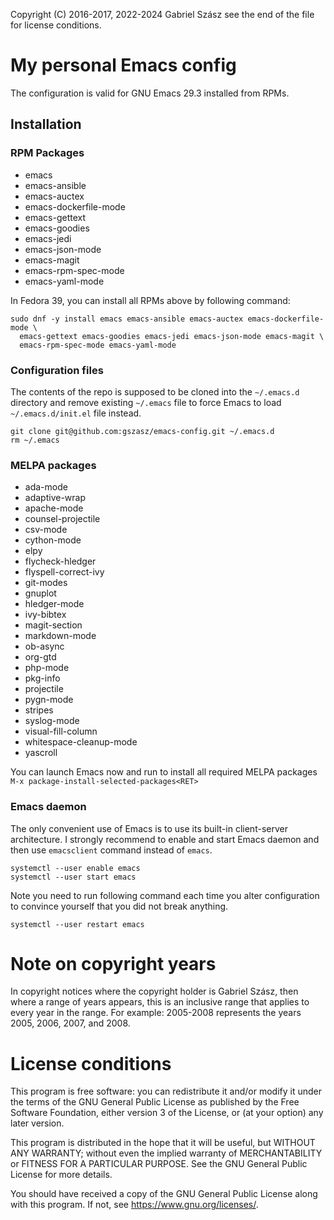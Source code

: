 Copyright (C) 2016-2017, 2022-2024 Gabriel Szász
see the end of the file for license conditions.

# My personal Emacs config

The configuration is valid for GNU Emacs 29.3 installed from RPMs.

## Installation

### RPM Packages

* emacs
* emacs-ansible
* emacs-auctex
* emacs-dockerfile-mode
* emacs-gettext
* emacs-goodies
* emacs-jedi
* emacs-json-mode
* emacs-magit
* emacs-rpm-spec-mode
* emacs-yaml-mode

In Fedora 39, you can install all RPMs above by following command:

```shell
sudo dnf -y install emacs emacs-ansible emacs-auctex emacs-dockerfile-mode \
  emacs-gettext emacs-goodies emacs-jedi emacs-json-mode emacs-magit \
  emacs-rpm-spec-mode emacs-yaml-mode
```

### Configuration files

The contents of the repo is supposed to be cloned into the `~/.emacs.d`
directory and remove existing `~/.emacs` file to force Emacs to load
`~/.emacs.d/init.el` file instead.

```shell
git clone git@github.com:gszasz/emacs-config.git ~/.emacs.d
rm ~/.emacs
```

### MELPA packages

* ada-mode
* adaptive-wrap
* apache-mode
* counsel-projectile
* csv-mode
* cython-mode
* elpy
* flycheck-hledger
* flyspell-correct-ivy
* git-modes
* gnuplot
* hledger-mode
* ivy-bibtex
* magit-section
* markdown-mode
* ob-async
* org-gtd
* php-mode
* pkg-info
* projectile
* pygn-mode
* stripes
* syslog-mode
* visual-fill-column
* whitespace-cleanup-mode
* yascroll

You can launch Emacs now and run to install all required MELPA packages
`M-x package-install-selected-packages<RET>`

### Emacs daemon

The only convenient use of Emacs is to use its built-in client-server
architecture.  I strongly recommend to enable and start Emacs daemon and then
use `emacsclient` command instead of `emacs`.

```shell
systemctl --user enable emacs
systemctl --user start emacs
```

Note you need to run following command each time you alter configuration to
convince yourself that you did not break anything.

```shell
systemctl --user restart emacs
```

# Note on copyright years

In copyright notices where the copyright holder is Gabriel Szász, then where a
range of years appears, this is an inclusive range that applies to every year in
the range.  For example: 2005-2008 represents the years 2005, 2006, 2007, and
2008.

# License conditions

This program is free software: you can redistribute it and/or modify it under
the terms of the GNU General Public License as published by the Free Software
Foundation, either version 3 of the License, or (at your option) any later
version.

This program is distributed in the hope that it will be useful, but WITHOUT ANY
WARRANTY; without even the implied warranty of MERCHANTABILITY or FITNESS FOR A
PARTICULAR PURPOSE.  See the GNU General Public License for more details.

You should have received a copy of the GNU General Public License along with
this program.  If not, see <https://www.gnu.org/licenses/>.
